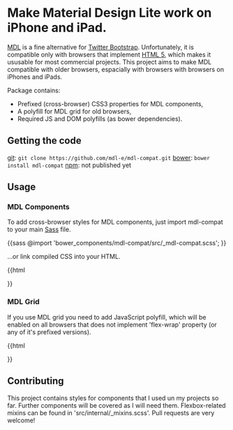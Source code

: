# Make Material Design Lite work on iPhone and iPad.

[MDL](http://www.getmdl.io) is a fine alternative for [Twitter Bootstrap](http://getbootstrap.com/).
Unfortunately, it is compatible only with browsers that implement [HTML 5](
http://www.w3.org/html/wg/drafts/html/master/), which makes it ususable for most commercial
projects. This project aims to make MDL compatible with older browsers, espacially with browsers
with browsers on iPhones and iPads.

Package contains:

 * Prefixed (cross-browser) CSS3 properties for MDL components,
 * A polyfill for MDL grid for old browsers,
 * Required JS and DOM polyfills (as bower dependencies).

## Getting the code

[git](https://git-scm.com/): `git clone https://github.com/mdl-e/mdl-compat.git`
[bower](http://bower.io/): `bower install mdl-compat`
[npm](https://www.npmjs.com/): not published yet

## Usage

### MDL Components

To add cross-browser styles for MDL components, just import mdl-compat to your main
[Sass](http://sass-lang.com/) file.

{{sass
  @import 'bower\_components/mdl-compat/src/\_mdl-compat.scss';
}}

...or link compiled CSS into your HTML.

{{html
  <link href="bower_components/mdl-compat/dist/mdl-compat.min.css" rel="stylesheet">
}}

### MDL Grid

If you use MDL grid you need to add JavaScript polyfill, which will be enabled on all browsers that
does not implement 'flex-wrap' property (or any of it's prefixed versions).

{{html
  <script src="bower_components/mdl-compat/dist/mdl-compat.min.js" type="text/javascript"></script>
}}

## Contributing

This project contains styles for components that I used un my projects so far. Further components
will be covered as I will need them. Flexbox-related mixins can be found in
'src/internal/\_mixins.scss'. Pull requests are very welcome!

